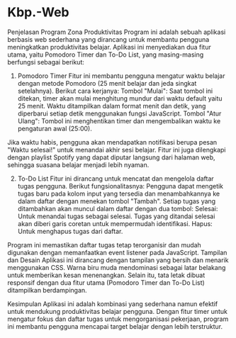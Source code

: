 # Kbp.-Web
Penjelasan Program Zona Produktivitas
Program ini adalah sebuah aplikasi berbasis web sederhana yang dirancang untuk membantu pengguna meningkatkan produktivitas belajar. Aplikasi ini menyediakan dua fitur utama, yaitu Pomodoro Timer dan To-Do List, yang masing-masing berfungsi sebagai berikut:
1. Pomodoro Timer
Fitur ini membantu pengguna mengatur waktu belajar dengan metode Pomodoro (25 menit belajar dan jeda singkat setelahnya). Berikut cara kerjanya:
Tombol "Mulai": Saat tombol ini ditekan, timer akan mulai menghitung mundur dari waktu default yaitu 25 menit. Waktu ditampilkan dalam format menit dan detik, yang diperbarui setiap detik menggunakan fungsi JavaScript.
Tombol "Atur Ulang": Tombol ini menghentikan timer dan mengembalikan waktu ke pengaturan awal (25:00).

Jika waktu habis, pengguna akan mendapatkan notifikasi berupa pesan "Waktu selesai!" untuk menandai akhir sesi belajar.
Fitur ini juga dilengkapi dengan playlist Spotify yang dapat diputar langsung dari halaman web, sehingga suasana belajar menjadi lebih nyaman.

2. To-Do List
Fitur ini dirancang untuk mencatat dan mengelola daftar tugas pengguna. Berikut fungsionalitasnya:
Pengguna dapat mengetik tugas baru pada kolom input yang tersedia dan menambahkannya ke dalam daftar dengan menekan tombol "Tambah".
Setiap tugas yang ditambahkan akan muncul dalam daftar dengan dua tombol:
Selesai: Untuk menandai tugas sebagai selesai. Tugas yang ditandai selesai akan diberi garis coretan untuk mempermudah identifikasi.
Hapus: Untuk menghapus tugas dari daftar.

Program ini memastikan daftar tugas tetap terorganisir dan mudah digunakan dengan memanfaatkan event listener pada JavaScript.
Tampilan dan Desain
Aplikasi ini dirancang dengan tampilan yang bersih dan menarik menggunakan CSS. Warna biru muda mendominasi sebagai latar belakang untuk memberikan kesan menenangkan. Selain itu, tata letak dibuat responsif dengan dua fitur utama (Pomodoro Timer dan To-Do List) ditampilkan berdampingan.


Kesimpulan
Aplikasi ini adalah kombinasi yang sederhana namun efektif untuk mendukung produktivitas belajar pengguna. Dengan fitur timer untuk mengatur fokus dan daftar tugas untuk mengorganisasi pekerjaan, program ini membantu pengguna mencapai target belajar dengan lebih terstruktur.
